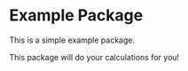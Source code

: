 # Example Package

This is a simple example package. 

This package will do your calculations for you!
